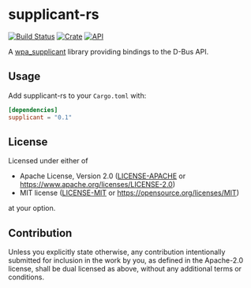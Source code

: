 
# supplicant-rs

[![Build Status](https://img.shields.io/github/actions/workflow/status/jmagnuson/supplicant-rs/lint.yml?branch=main)](https://github.com/jmagnuson/supplicant-rs/actions)
[![Crate](https://img.shields.io/crates/v/supplicant.svg)](https://crates.io/crates/supplicant)
[![API](https://docs.rs/supplicant/badge.svg)](https://docs.rs/supplicant)

A [wpa_supplicant] library providing bindings to the D-Bus API.

[wpa_supplicant]: https://w1.fi/wpa_supplicant/

## Usage

Add supplicant-rs to your `Cargo.toml` with:

```toml
[dependencies]
supplicant = "0.1"
```

## License

Licensed under either of

- Apache License, Version 2.0 ([LICENSE-APACHE](LICENSE-APACHE) or
  https://www.apache.org/licenses/LICENSE-2.0)
- MIT license ([LICENSE-MIT](LICENSE-MIT) or https://opensource.org/licenses/MIT)

at your option.

## Contribution

Unless you explicitly state otherwise, any contribution intentionally submitted
for inclusion in the work by you, as defined in the Apache-2.0 license, shall be
dual licensed as above, without any additional terms or conditions.
